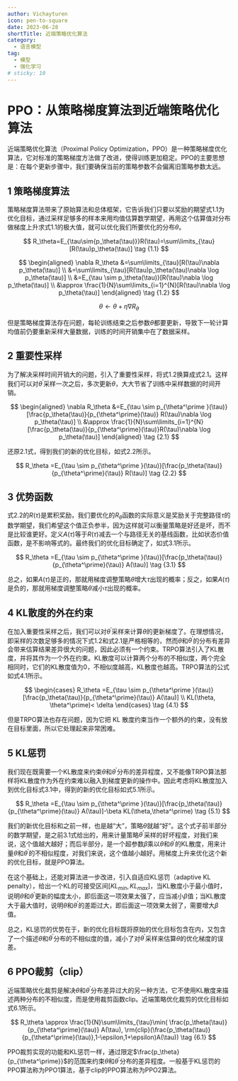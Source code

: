 ```yaml
---
author: Vichayturen
icon: pen-to-square
date: 2023-06-28
shortTitle: 近端策略优化算法
category:
  - 语言模型
tag:
  - 模型
  - 强化学习
# sticky: 10
---
```


# PPO：从策略梯度算法到近端策略优化算法
近端策略优化算法（Proximal Policy Optimization，PPO）是一种策略梯度优化算法，它对标准的策略梯度方法做了改进，使得训练更加稳定。PPO的主要思想是：在每个更新步骤中，我们要确保当前的策略参数不会偏离旧策略参数太远。
<!-- more -->

## 1 策略梯度算法
策略梯度算法带来了原始算法和总体框架，它告诉我们只要以奖励的期望式1.1为优化目标，通过采样足够多的样本来用均值估算数学期望，再用这个估算值对分布做梯度上升求式1.1的极大值，就可以优化我们所要优化的分布$\theta$。

$$
R_\theta=E_{\tau\sim{p_\theta(\tau)}}R(\tau)=\sum\limits_{\tau}[R(\tau)p_\theta(\tau)]
\tag {1.1}
$$

$$
\begin{aligned}
\nabla R_\theta
&=\sum\limits_{\tau}[R(\tau)\nabla p_\theta(\tau)] \\
&=\sum\limits_{\tau}[R(\tau)p_\theta(\tau)\nabla \log p_\theta(\tau)] \\
&=E_{\tau \sim p_\theta(\tau)}[R(\tau)\nabla \log p_\theta(\tau)] \\
&\approx \frac{1}{N}\sum\limits_{i=1}^{N}[R(\tau)\nabla \log p_\theta(\tau)]
\end{aligned}
\tag {1.2}
$$

$$
\theta\gets\theta+\eta\nabla{R_\theta}
\tag {1.3}
$$

但是策略梯度算法存在问题，每轮训练结束之后参数$\theta$都要更新，导致下一轮计算均值前仍要重新采样大量数据，训练的时间开销集中在了数据采样。

## 2 重要性采样
为了解决采样时间开销大的问题，引入了重要性采样，将式1.2换算成式2.1。这样我们可以对$\theta^\prime$采样一次之后，多次更新$\theta$，大大节省了训练中采样数据的时间开销。

$$
\begin{aligned}
\nabla R_\theta
&=E_{\tau \sim p_{\theta^\prime }(\tau)}[\frac{p_\theta(\tau)}{p_{\theta^\prime}(\tau)} R(\tau)\nabla \log p_\theta(\tau)] \\
&\approx \frac{1}{N}\sum\limits_{i=1}^{N}[\frac{p_\theta(\tau)}{p_{\theta^\prime}(\tau)}R(\tau)\nabla \log p_\theta(\tau)]
\end{aligned}
\tag {2.1}
$$

还原2.1式，得到我们的新的优化目标，如式2.2所示。

$$
R_\theta
=E_{\tau \sim p_{\theta^\prime }(\tau)}[\frac{p_\theta(\tau)}{p_{\theta^\prime}(\tau)} R(\tau)]
\tag {2.2}
$$

## 3 优势函数
式2.2的$R(\tau)$是累积奖励，我们要优化的$R_\theta$函数的实际意义是奖励关于完整路径$\tau$的数学期望，我们希望这个值正负参半，因为这样就可以衡量策略是好还是坏，而不是比较谁更好。定义$A(\tau)$等于$R(\tau)$减去一个与路径无关的基线函数，比如状态价值函数，是不影响等式的。最终我们的优化目标确定了，如式3.1所示。

$$
R_\theta
=E_{\tau \sim p_{\theta^\prime }(\tau)}[\frac{p_\theta(\tau)}{p_{\theta^\prime}(\tau)} A(\tau)]
\tag {3.1}
$$

总之，如果$A(\tau)$是正的，那就用梯度调整策略$\theta$增大$\tau$出现的概率；反之，如果$A(\tau)$是负的，那就用梯度调整策略$\theta$减小$\tau$出现的概率。

## 4 KL散度的外在约束
在加入重要性采样之后，我们可以对$\theta^\prime$采样来计算$\theta$的更新梯度了。在理想情况，即采样的次数足够多的情况下式1.2和式2.1是严格相等的，然而$\theta$和$\theta^\prime$的分布有差异会带来估算结果差异很大的问题，因此必须有一个约束。TRPO算法引入了KL散度，并将其作为一个外在约束。KL散度可以计算两个分布的不相似度，两个完全相同时，它们的KL散度值为0，不相似度越高，KL散度也越高。TRPO算法的公式如式4.1所示。

$$
\begin{cases}
R_\theta
=E_{\tau \sim p_{\theta^\prime }(\tau)}[\frac{p_\theta(\tau)}{p_{\theta^\prime}(\tau)} A(\tau)] \\
KL(\theta, \theta^\prime)< \delta
\end{cases}
\tag {4.1}
$$

但是TRPO算法也存在问题，因为它把 KL 散度约束当作一个额外的约束，没有放在目标里面，所以它处理起来非常困难。

## 5 KL惩罚
我们现在既需要一个KL散度来约束$\theta$和$\theta^\prime$分布的差异程度，又不能像TRPO算法那样将KL散度作为外在约束难以融入到梯度更新的操作中。因此考虑将KL散度加入到优化目标式3.1中，得到的新的优化目标如式5.1所示。

$$
R_\theta
=E_{\tau \sim p_{\theta^\prime }(\tau)}[\frac{p_\theta(\tau)}{p_{\theta^\prime}(\tau)} A(\tau)]-\beta KL(\theta,\theta^\prime)
\tag {5.1}
$$

我们的新优化目标和之前一样，也是越“大”，策略$\theta$就越“好”。这个式子前半部分的数学期望，是之前3.1式给出的，用来计量策略$\theta^\prime$采样的好坏程度，对我们来说，这个值越大越好；而后半部分，是一个超参数$\beta$乘以$\theta$和$\theta^\prime$的KL散度，用来计量$\theta$和$\theta^\prime$的不相似程度，对我们来说，这个值越小越好。用梯度上升来优化这个新的优化目标，就是PPO算法。

在这个基础上，还能对算法进一步改进，引入自适应KL惩罚（adaptive KL penalty），给出一个KL的可接受区间$[KL_{min},KL_{max}]$，当KL散度小于最小值时，说明$\theta$和$\theta^\prime$更新的幅度太小，即后面这一项效果太强了，应当减小$\beta$值；当KL散度大于最大值时，说明$\theta$和$\theta^\prime$的差距过大，即后面这一项效果太弱了，需要增大$\beta$值。

总之，KL惩罚的优势在于，新的优化目标既将原始的优化目标包含在内，又包含了一个描述$\theta$和$\theta^\prime$分布的不相似度的值，减小了对$\theta^\prime$采样来估算$\theta$的优化梯度的误差。

## 6 PPO裁剪（clip）

近端策略优化裁剪是解决$\theta$和$\theta^\prime$分布差异过大的另一种方法，它不使用KL散度来描述两种分布的不相似度，而是使用裁剪函数clip。近端策略优化裁剪的优化目标如式6.1所示。

$$
R_\theta
\approx 
\frac{1}{N}\sum\limits_{\tau}\min(
\frac{p_\theta(\tau)}{p_{\theta^\prime}(\tau)} A(\tau),
\rm{clip}(\frac{p_\theta(\tau)}{p_{\theta^\prime}(\tau)},1-\epsilon,1+\epsilon)A(\tau))
\tag {6.1}
$$

PPO裁剪实现的功能和KL惩罚一样，通过限定$\frac{p_\theta}{p_{\theta^\prime}}$的范围来约束$\theta$和$\theta^\prime$分布的差异程度。一般基于KL惩罚的PPO算法称为PPO1算法，基于clip的PPO算法称为PPO2算法。
